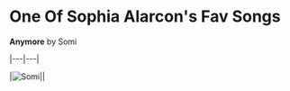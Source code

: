 # One Of Sophia Alarcon's Fav Songs 

**Anymore** by Somi

|---|---|

|![Somi]([image.jpg](https://pbs.twimg.com/profile_images/1468947636761862154/nFCMh2CA_400x400.jpg))||
